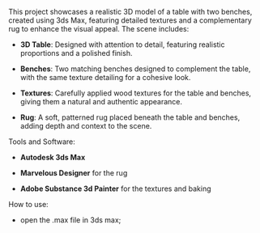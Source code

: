 This project showcases a realistic 3D model of a table with two benches, created using 3ds Max, featuring detailed textures and a complementary rug to enhance the visual appeal. The scene includes:

  - **3D Table**: Designed with attention to detail, featuring realistic proportions and a polished finish. 
  
  - **Benches**: Two matching benches designed to complement the table, with the same texture detailing for a cohesive look.
  
  - **Textures**: Carefully applied wood textures for the table and benches, giving them a natural and authentic appearance.
  
  - **Rug**: A soft, patterned rug placed beneath the table and benches, adding depth and context to the scene.

Tools and Software:
  - **Autodesk 3ds Max**
  
  - **Marvelous Designer** for the rug
  
  - **Adobe Substance 3d Painter** for the textures and baking

How to use:
  - open the .max file in 3ds max;
